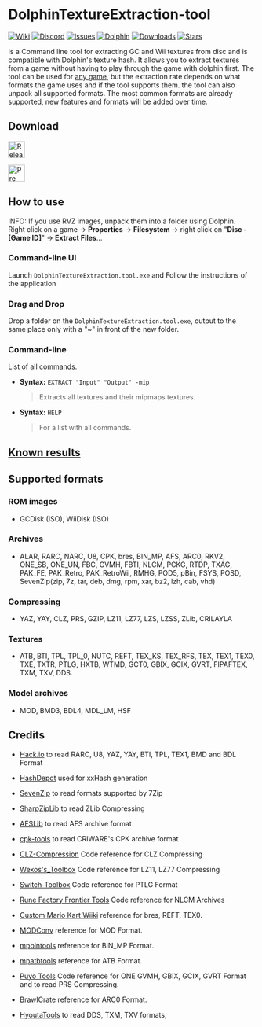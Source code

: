 # DolphinTextureExtraction-tool
[![Wiki](https://img.shields.io/badge/Wiki-grey)](https://github.com/Venomalia/DolphinTextureExtraction-tool/wiki)
[![Discord](https://img.shields.io/badge/Discord-blue?logo=Discord&logoColor=fff)](https://discord.gg/vtNRNxahTw)
[![Issues](https://img.shields.io/github/issues/Venomalia/DolphinTextureExtraction-tool?color=orange)](https://github.com/Venomalia/DolphinTextureExtraction-tool/issues)
[![Dolphin](https://img.shields.io/badge/Dolphin-Forum-88e)](https://forums.dolphin-emu.org/Thread-textureextraction-tool-v0-8-2-6)
[![Downloads](https://img.shields.io/github/downloads/Venomalia/DolphinTextureExtraction-tool/total?color=907&label=Downloads)](https://github.com/Venomalia/DolphinTextureExtraction-tool/releases)
[![Stars](https://img.shields.io/github/stars/Venomalia/DolphinTextureExtraction-tool?color=990&label=Stars)](https://github.com/Venomalia/DolphinTextureExtraction-tool/stargazers)

Is a Command line tool for extracting GC and Wii textures from disc and is compatible with Dolphin's texture hash.
It allows you to extract textures from a game without having to play through the game with dolphin first.
The tool can be used for [any game](https://github.com/Venomalia/DolphinTextureExtraction-tool/wiki/Known-results), but the extraction rate depends on what formats the game uses and if the tool supports them.
the tool can also unpack all supported formats.
The most common formats are already supported, new features and formats will be added over time.

## Download
[<img src="https://img.shields.io/github/v/release/Venomalia/DolphinTextureExtraction-tool?style=for-the-badge" alt="Release Download" height="34"/>](https://github.com/Venomalia/DolphinTextureExtraction-tool/releases/latest)

[<img src="https://img.shields.io/github/v/release/Venomalia/DolphinTextureExtraction-tool?include_prereleases&sort=semver&label=prerelease&style=for-the-badge" alt="Pre releases Download" height="34"/>](https://github.com/Venomalia/DolphinTextureExtraction-tool/releases/)

## How to use
INFO: If you use RVZ images, unpack them into a folder using Dolphin.  
Right click on a game -> **Properties** -> **Filesystem** -> right click on "**Disc - [Game ID]**" -> **Extract Files**...

### Command-line UI
Launch `DolphinTextureExtraction.tool.exe` and
Follow the instructions of the application

### Drag and Drop
Drop a folder on the `DolphinTextureExtraction.tool.exe`,
output to the same place only with a "~" in front of the new folder.

### Command-line
List of all [commands](https://github.com/Venomalia/DolphinTextureExtraction-tool/wiki/Command-Line-Commands).

- **Syntax:** `EXTRACT "Input" "Output" -mip`
   > Extracts all textures and their mipmaps textures.

- **Syntax:** `HELP`
   > For a list with all commands.

## [Known results](https://github.com/Venomalia/DolphinTextureExtraction-tool/wiki/Known-results)

## Supported formats
### ROM images
- GCDisk (ISO), WiiDisk (ISO)
### Archives
- ALAR, RARC, NARC, U8, CPK, bres, BIN_MP, AFS, ARC0, RKV2, ONE_SB, ONE_UN, FBC, GVMH, FBTI, NLCM, PCKG, RTDP, TXAG, PAK_FE, PAK_Retro, PAK_RetroWii, RMHG, POD5, pBin, FSYS, POSD, SevenZip(zip, 7z, tar, deb, dmg, rpm, xar, bz2, lzh, cab, vhd)
### Compressing
- YAZ, YAY, CLZ, PRS, GZIP, LZ11, LZ77, LZS, LZSS, ZLib, CRILAYLA
### Textures
- ATB, BTI, TPL, TPL_0, NUTC, REFT, TEX_KS, TEX_RFS, TEX, TEX1, TEX0, TXE, TXTR, PTLG, HXTB, WTMD, GCT0, GBIX, GCIX, GVRT, FIPAFTEX, TXM, TXV, DDS.
### Model archives
- MOD, BMD3, BDL4, MDL_LM, HSF

## Credits
 
- [Hack.io](https://github.com/SuperHackio/Hack.io) to read RARC, U8, YAZ, YAY, BTI, TPL, TEX1, BMD and BDL Format

- [HashDepot](https://github.com/ssg/HashDepot) used for xxHash generation

- [SevenZip](https://github.com/adoconnection/SevenZipExtractor) to read formats supported by 7Zip
	
- [SharpZipLib](https://github.com/icsharpcode/SharpZipLib) to read ZLib Compressing
	
- [AFSLib](https://github.com/MaikelChan/AFSLib) to read AFS archive format

- [cpk-tools](https://github.com/ConnorKrammer/cpk-tools) to read CRIWARE's CPK archive format
	
- [CLZ-Compression](https://github.com/sukharah/CLZ-Compression) Code reference for CLZ Compressing

- [Wexos's_Toolbox](https://wiki.tockdom.com/wiki/Wexos's_Toolbox) Code reference for LZ11, LZ77 Compressing
	
- [Switch-Toolbox](https://github.com/KillzXGaming/Switch-Toolbox/blob/12dfbaadafb1ebcd2e07d239361039a8d05df3f7/File_Format_Library/FileFormats/NLG/MarioStrikers/StrikersRLT.cs) Code reference for PTLG Format
	
- [Rune Factory Frontier Tools](https://github.com/master801/Rune-Factory-Frontier-Tools) Code reference for NLCM Archives
	
- [Custom Mario Kart Wiiki](https://wiki.tockdom.com/wiki/BRRES_(File_Format)) reference for bres, REFT, TEX0.
	
- [MODConv](https://github.com/intns/MODConv) reference for MOD Format.
	
- [mpbintools](https://github.com/gamemasterplc/mpbintools) reference for BIN_MP Format.
	
- [mpatbtools](https://github.com/gamemasterplc/mpatbtools) reference for ATB Format.

- [Puyo Tools](https://github.com/nickworonekin/puyotools) Code reference for ONE GVMH, GBIX, GCIX, GVRT Format and to read PRS Compressing.
	
- [BrawlCrate](https://github.com/soopercool101/BrawlCrate) reference for ARC0 Format.

- [HyoutaTools](https://github.com/AdmiralCurtiss/HyoutaTools) to read DDS, TXM, TXV formats,